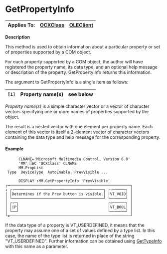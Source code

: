 




<h1 class="heading"><span class="name">GetPropertyInfo</span></h1>

| Applies To: | [OCXClass](./ocxclass.md) | [OLEClient](./oleclient.md) |
| --- | --- | ---  |


**Description**


This method is used to obtain information about a particular property or set of properties supported by a COM object.



For each property supported by a COM object, the author will have registered the property name, its data type, and an optional help message or description of the property. GetPropertyInfo returns this information.



The argument to GetPropertyInfo is a single item as follows:


| `[1]` | Property name(s) | see below |
| --- | --- | ---  |


*Property name(s)* is a simple character vector or a vector of character vectors specifying one or more names of properties supported by the object.



The result is a nested vector with one element per property name. Each element of this vector is itself a 2-element vector of character vectors containing the data type and help message for the corresponding property.

#### Example
```apl
      CLNAME←'Microsoft Multimedia Control, Version 6.0'
      'MM' ⎕WC 'OCXClass' CLNAME
      MM.PropList
 Type  DeviceType  AutoEnable  PrevVisible ...

      DISPLAY ↑MM.GetPropertyInfo 'PrevVisible'
┌→──────────────────────────────────────────────────────┐
↓ ┌→────────────────────────────────────────┐ ┌→──────┐ │
│ │Determines if the Prev button is visible.│ │VT_VOID│ │
│ └─────────────────────────────────────────┘ └───────┘ │
│ ┌→─┐                                        ┌→──────┐ │
│ │⌈P│                                        │VT_BOOL│ │
│ └──┘                                        └───────┘ │
└∊──────────────────────────────────────────────────────┘
```


If the data type of a property is VT_USERDEFINED, it means that the property may assume one of a set of values defined by a type list. In this case, the name of the type list is returned in place of the string "VT_USERDEFINED". Further information can be obtained using [GetTypeInfo](GetTypeInfo.htm) with this name as a parameter.


